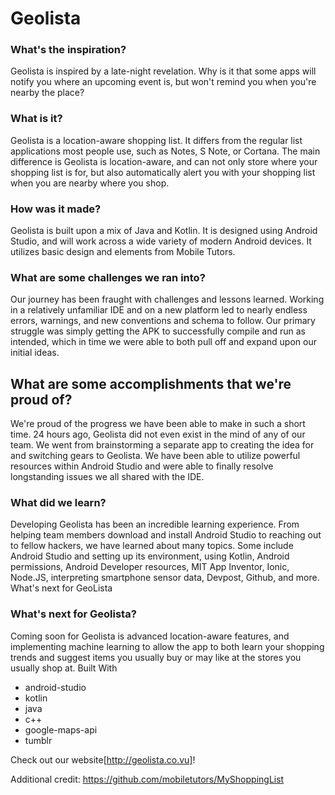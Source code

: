# Geolista

### What's the inspiration?

Geolista is inspired by a late-night revelation. Why is it that some apps will notify you where an upcoming event is, but won't remind you when you're nearby the place?

### What is it?

Geolista is a location-aware shopping list. It differs from the regular list applications most people use, such as Notes, S Note, or Cortana. The main difference is Geolista is location-aware, and can not only store where your shopping list is for, but also automatically alert you with your shopping list when you are nearby where you shop.

### How was it made?

Geolista is built upon a mix of Java and Kotlin. It is designed using Android Studio, and will work across a wide variety of modern Android devices. It utilizes basic design and elements from Mobile Tutors. 

### What are some challenges we ran into?

Our journey has been fraught with challenges and lessons learned. Working in a relatively unfamiliar IDE and on a new platform led to nearly endless errors, warnings, and new conventions and schema to follow. Our primary struggle was simply getting the APK to successfully compile and run as intended, which in time we were able to both pull off and expand upon our initial ideas.

## What are some accomplishments that we're proud of?

We're proud of the progress we have been able to make in such a short time. 24 hours ago, Geolista did not even exist in the mind of any of our team. We went from brainstorming a separate app to creating the idea for and switching gears to Geolista. We have been able to utilize powerful resources within Android Studio and were able to finally resolve longstanding issues we all shared with the IDE. 

### What did we learn?

Developing Geolista has been an incredible learning experience. From helping team members download and install Android Studio to reaching out to fellow hackers, we have learned about many topics. Some include Android Studio and setting up its environment, using Kotlin, Android permissions, Android Developer resources, MIT App Inventor, Ionic, Node.JS, interpreting smartphone sensor data, Devpost, Github, and more. What's next for GeoLista

### What's next for Geolista?

Coming soon for Geolista is advanced location-aware features, and implementing machine learning to allow the app to both learn your shopping trends and suggest items you usually buy or may like at the stores you usually shop at. Built With

* android-studio
* kotlin
* java
* c++
* google-maps-api
* tumblr


Check out our website[http://geolista.co.vu]!

Additional credit: https://github.com/mobiletutors/MyShoppingList